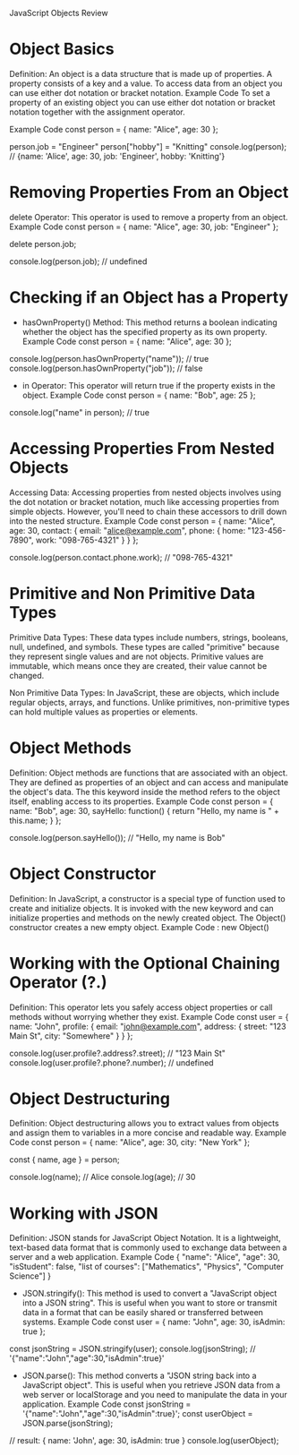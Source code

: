 JavaScript Objects Review

# Object Basics

Definition: An object is a data structure that is made up of properties. A property consists of a key and a value. To access data from an object you can use either dot notation or bracket notation.
Example Code
To set a property of an existing object you can use either dot notation or bracket notation together with the assignment operator.

Example Code
const person = {
name: "Alice",
age: 30
};

person.job = "Engineer"
person["hobby"] = "Knitting"
console.log(person); // {name: 'Alice', age: 30, job: 'Engineer', hobby: 'Knitting'}

# Removing Properties From an Object

delete Operator: This operator is used to remove a property from an object.
Example Code
const person = {
name: "Alice",
age: 30,
job: "Engineer"
};

delete person.job;

console.log(person.job); // undefined

# Checking if an Object has a Property

- hasOwnProperty() Method: This method returns a boolean indicating whether the object has the specified property as its own property.
  Example Code
  const person = {
  name: "Alice",
  age: 30
  };

console.log(person.hasOwnProperty("name")); // true
console.log(person.hasOwnProperty("job")); // false

- in Operator: This operator will return true if the property exists in the object.
  Example Code
  const person = {
  name: "Bob",
  age: 25
  };

console.log("name" in person); // true

# Accessing Properties From Nested Objects

Accessing Data: Accessing properties from nested objects involves using the dot notation or bracket notation, much like accessing properties from simple objects. However, you'll need to chain these accessors to drill down into the nested structure.
Example Code
const person = {
name: "Alice",
age: 30,
contact: {
email: "alice@example.com",
phone: {
home: "123-456-7890",
work: "098-765-4321"
}
}
};

console.log(person.contact.phone.work); // "098-765-4321"

# Primitive and Non Primitive Data Types

Primitive Data Types: These data types include numbers, strings, booleans, null, undefined, and symbols. These types are called "primitive" because they represent single values and are not objects. Primitive values are immutable, which means once they are created, their value cannot be changed.

Non Primitive Data Types: In JavaScript, these are objects, which include regular objects, arrays, and functions. Unlike primitives, non-primitive types can hold multiple values as properties or elements.

# Object Methods

Definition: Object methods are functions that are associated with an object. They are defined as properties of an object and can access and manipulate the object's data. The this keyword inside the method refers to the object itself, enabling access to its properties.
Example Code
const person = {
name: "Bob",
age: 30,
sayHello: function() {
return "Hello, my name is " + this.name;
}
};

console.log(person.sayHello()); // "Hello, my name is Bob"

# Object Constructor

Definition: In JavaScript, a constructor is a special type of function used to create and initialize objects. It is invoked with the new keyword and can initialize properties and methods on the newly created object. The Object() constructor creates a new empty object.
Example Code : new Object()

# Working with the Optional Chaining Operator (?.)

Definition: This operator lets you safely access object properties or call methods without worrying whether they exist.
Example Code
const user = {
name: "John",
profile: {
email: "john@example.com",
address: {
street: "123 Main St",
city: "Somewhere"
}
}
};

console.log(user.profile?.address?.street); // "123 Main St"
console.log(user.profile?.phone?.number); // undefined

# Object Destructuring

Definition: Object destructuring allows you to extract values from objects and assign them to variables in a more concise and readable way.
Example Code
const person = { name: "Alice", age: 30, city: "New York" };

const { name, age } = person;

console.log(name); // Alice
console.log(age); // 30

# Working with JSON

Definition: JSON stands for JavaScript Object Notation. It is a lightweight, text-based data format that is commonly used to exchange data between a server and a web application.
Example Code
{
"name": "Alice",
"age": 30,
"isStudent": false,
"list of courses": ["Mathematics", "Physics", "Computer Science"]
}

- JSON.stringify(): This method is used to convert a "JavaScript object into a JSON string". This is useful when you want to store or transmit data in a format that can be easily shared or transferred between systems.
  Example Code
  const user = {
  name: "John",
  age: 30,
  isAdmin: true
  };

const jsonString = JSON.stringify(user);
console.log(jsonString); // '{"name":"John","age":30,"isAdmin":true}'

- JSON.parse(): This method converts a "JSON string back into a JavaScript object". This is useful when you retrieve JSON data from a web server or localStorage and you need to manipulate the data in your application.
  Example Code
  const jsonString = '{"name":"John","age":30,"isAdmin":true}';
  const userObject = JSON.parse(jsonString);

// result: { name: 'John', age: 30, isAdmin: true }
console.log(userObject);
